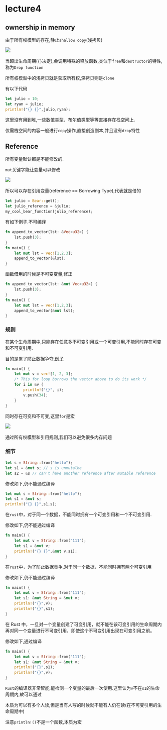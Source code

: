 # lecture4

## ownership in memory

由于所有权模型的存在,静止`shallow copy`(浅拷贝)

![](..\..\pic\lecture4\1.jpg)

当超出生命周期(`{}`决定),会调用特殊的释放函数,类似于`free`和`destructor`的特性,称为`Drop function`

所有权模型中的浅拷贝就是获取所有权,深拷贝则是`clone`

有以下代码

```rust
let julio = 10;
let ryan = julio;
println!("{} {}",julio,ryan);
```

这里没有用到堆,一些数值类型、布尔值类型等等直接存在栈空间上.

仅需栈空间的内容一般进行`copy`操作,直接创造副本,并且没有`drop`特性

## Reference

所有变量默认都是不能修改的.

`mut`关键字能让变量可以修改

![](..\..\pic\lecture4\2.jpg)

所以可以存在引用变量(reference == Borrowing Type),代表就是借的

```rust
let julio = Bear::get(); 
let julio_reference = &julio;
my_cool_bear_function(julio_reference);
```

有如下例子.不可编译

```rust
fn append_to_vector(lst: &Vec<u32>) { 
    lst.push(3); 
} 
fn main() {
    let mut lst = vec![1,2,3];
    append_to_vector(&lst);
}
```

函数借用的时候是不可变变量,修正

```rust
fn append_to_vector(lst: &mut Vec<u32>) { 
    lst.push(3); 
} 
fn main() {
    let mut lst = vec![1,2,3];
    append_to_vector(&mut lst);
}
```

### 规则

在某个生命周期中,只能存在任意多不可变引用或一个可变引用,不能同时存在可变和不可变引用.

目的是累了防止数据争夺,[例子](https://play.rust-lang.org/?version=stable&mode=debug&edition=2018&gist=64d8e83cbbd5429621e345157e857ea1)

```rust
fn main() {
    let mut v = vec![1, 2, 3];
    /* This for loop borrows the vector above to do its work */    
    for i in &v { 
        println!("{}", i);
        v.push(34);
    }
}
```

同时存在可变和不可变,这里`for`是宏

![](..\..\pic\lecture4\3.jpg)

通过所有权模型和引用规则,我们可以避免很多内存问题

### 细节

```rust
let s = String::from("hello");
let s1 = &mut s; // s is unmutalbe
let s2 = &s // can't have another reference after mutable reference
```

修改如下,仍不能通过编译

```rust
let mut s = String::from("hello");
let s1 = &mut s;
println!("{} {}",s1,s);
```

在`rust`中，对于同一个数据，不能同时拥有一个可变引用和一个不可变引用.

修改如下,仍不能通过编译

```rust
fn main() {
    let mut v = String::from("111");
    let s1 = &mut v;
    println!("{} {}",&mut v,s1);
}
```

在`rust`中，为了防止数据竞争,对于同一个数据，不能同时拥有两个可变引用

修改如下,仍不能通过编译

```rust
fn main() {
    let mut v = String::from("111");
    let s1: &mut String = &mut v;
    println!("{}",v);
    println!("{}",s1);
}

```

在 Rust 中，一旦对一个变量创建了可变引用，就不能在该可变引用的生命周期内再对同一个变量进行不可变引用，即使这个不可变引用出现在可变引用之前。

修改如下,通过编译

```rust
fn main() {
    let mut v = String::from("111");
    let s1: &mut String = &mut v;
    println!("{}",s1);
    println!("{}",v);
}

```

`Rust`的编译器非常智能,能检测一个变量的最后一次使用.这里认为`v`不在`s1`的生命周期内,故可以通过

本质为可以有多个人读,但是当有人写的时候就不能有人仍在读(在不可变引用的生命周期中)

注意`println!()`不是一个函数,本质为宏